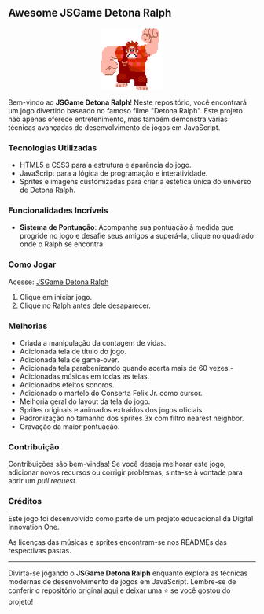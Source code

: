 ## Awesome JSGame Detona Ralph

<p align="center">
<img src="/src/images/Ralph.gif" alt="JSGame Detona Ralph Logo" style="image-rendering: pixelated; width: 126px;">
</p>

Bem-vindo ao **JSGame Detona Ralph**! Neste repositório, você encontrará um jogo divertido baseado no famoso filme "Detona Ralph". Este projeto não apenas oferece entretenimento, mas também demonstra várias técnicas avançadas de desenvolvimento de jogos em JavaScript.

### Tecnologias Utilizadas

- HTML5 e CSS3 para a estrutura e aparência do jogo.
- JavaScript para a lógica de programação e interatividade.
- Sprites e imagens customizadas para criar a estética única do universo de Detona Ralph.

### Funcionalidades Incríveis

- **Sistema de Pontuação**: Acompanhe sua pontuação à medida que progride no jogo e desafie seus amigos a superá-la, clique no quadrado onde o Ralph se encontra.

### Como Jogar

Acesse: [JSGame Detona Ralph](https://luandiasrj.github.io/jsgame-detona-ralph/)

1. Clique em iniciar jogo.
2. Clique no Ralph antes dele desaparecer.

### Melhorias

- Criada a manipulação da contagem de vidas.
- Adicionada tela de título do jogo.
- Adicionada tela de game-over.
- Adicionada tela parabenizando quando acerta mais de 60 vezes.-
- Adicionadas músicas em todas as telas.
- Adicionados efeitos sonoros.
- Adicionado o martelo do Conserta Felix Jr. como cursor.
- Melhoria geral do layout da tela do jogo.
- Sprites originais e animados extraídos dos jogos oficiais.
- Padronização no tamanho dos sprites 3x com filtro nearest neighbor.
- Gravação da maior pontuação.

### Contribuição

Contribuições são bem-vindas! Se você deseja melhorar este jogo, adicionar novos recursos ou corrigir problemas, sinta-se à vontade para abrir um _pull request_.

### Créditos

Este jogo foi desenvolvido como parte de um projeto educacional da Digital Innovation One.

As licenças das músicas e sprites encontram-se nos READMEs das respectivas pastas.

---

Divirta-se jogando o **JSGame Detona Ralph** enquanto explora as técnicas modernas de desenvolvimento de jogos em JavaScript. Lembre-se de conferir o repositório original [aqui](https://github.com/digitalinnovationone/jsgame-detona-ralph) e deixar uma ⭐️ se você gostou do projeto!
